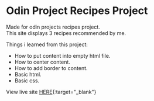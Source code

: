 # Odin Project Recipes Project

Made for odin projects recipes project.<br> 
This site displays 3 recipes recommended by me.

Things i learned from this project:

- How to put content into empty html file.
- How to center content.
- How to add border to content.
- Basic html.
- Basic css.

View live site [HERE](https://xxnoc.github.io/odin-recipes/){:target="_blank"}
